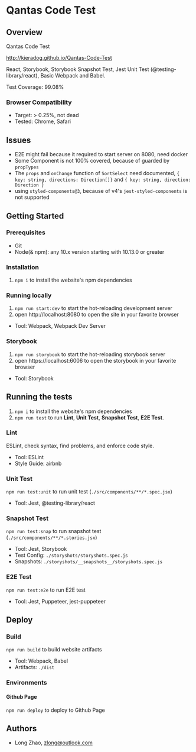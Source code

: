 # Qantas Code Test

## Overview

Qantas Code Test

http://kieradog.github.io/Qantas-Code-Test

React, Storybook, Storybook Snapshot Test, Jest Unit Test (@testing-library/react), Basic Webpack and Babel.

Test Coverage: 99.08%

### Browser Compatibility

- Target: > 0.25%, not dead
- Tested: Chrome, Safari

## Issues

- E2E might fail because it required to start server on 8080, need docker
- Some Component is not 100% covered, because of guarded by `propTypes`
- The `props` and `onChange` function of `SortSelect` need documented, `{ key: string, directions: Direction[]}` and `{ key: string, direction: Direction }`
- using `styled-components@3`, because of v4's `jest-styled-components` is not supported

## Getting Started

### Prerequisites

- Git
- Node(& npm): any 10.x version starting with 10.13.0 or greater

### Installation

1. `npm i` to install the website's npm dependencies

### Running locally

1. `npm run start:dev` to start the hot-reloading development server
2. open http://localhost:8080 to open the site in your favorite browser

- Tool: Webpack, Webpack Dev Server

### Storybook

1. `npm run storybook` to start the hot-reloading storybook server
2. open https://localhost:6006 to open the storybook in your favorite browser

- Tool: Storybook

## Running the tests

1. `npm i` to install the website's npm dependencies
2. `npm run test` to run __Lint__, __Unit Test__, __Snapshot Test__, __E2E Test__.

### Lint

ESLint, check syntax, find problems, and enforce code style.

- Tool: ESLint
- Style Guide: airbnb

### Unit Test

`npm run test:unit` to run unit test (`./src/components/**/*.spec.jsx`)

- Tool: Jest, @testing-library/react

### Snapshot Test

`npm run test:snap` to run snapshot test (`./src/components/**/*.stories.jsx`) 

- Tool: Jest, Storybook
- Test Config: `./storyshots/storyshots.spec.js`
- Snapshots: `./storyshots/__snapshots__/storyshots.spec.js`

### E2E Test

`npm run test:e2e` to run E2E test

- Tool: Jest, Puppeteer, jest-puppeteer

## Deploy

### Build

`npm run build` to build website artifacts

- Tool: Webpack, Babel
- Artifacts: `./dist`

### Environments

#### Github Page

`npm run deploy` to deploy to Github Page

## Authors

- Long Zhao, zlong@outlook.com
